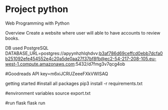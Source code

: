 # Project python

Web Programming with Python

Overview
Create a website where user will able to have accounts to review books. 

DB used 
PostgreSQL
DATABASE_URL=postgres://apyynhzhlqhdvv:b3af786d69ceffcd0ebb7dcfa0b251092efe454552e4c20a5de0aa27f37bf8fb@ec2-54-217-208-105.eu-west-1.compute.amazonaws.com:5432/d7fmg3v7qcg4ob

#Goodreads API
key=m6xiJCRUZeeeFXkVWlSAQ 

getting started
#install all packages
pip3 install -r requirements.txt

#environment variables
source export.txt

#run flask
flask run
